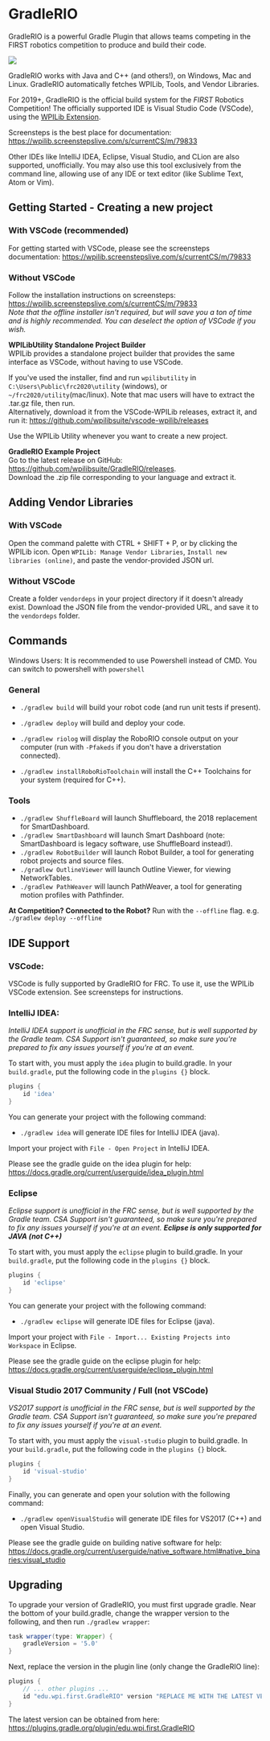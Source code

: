 # GradleRIO
GradleRIO is a powerful Gradle Plugin that allows teams competing in the FIRST
robotics competition to produce and build their code.

![](img/tty.gif)

GradleRIO works with Java and C++ (and others!), on Windows, Mac and Linux. GradleRIO automatically fetches WPILib, Tools, and Vendor Libraries. 

For 2019+, GradleRIO is the official build system for the _FIRST_ Robotics Competition! The officially supported IDE is Visual Studio Code (VSCode), using the [WPILib Extension](https://github.com/wpilibsuite/vscode-wpilib).

Screensteps is the best place for documentation: https://wpilib.screenstepslive.com/s/currentCS/m/79833

Other IDEs like IntelliJ IDEA, Eclipse, Visual Studio, and CLion are also supported, unofficially. You may also use this tool exclusively from the command line, allowing use of any IDE or text editor (like Sublime Text, Atom or Vim).

## Getting Started - Creating a new project
### With VSCode (recommended)
For getting started with VSCode, please see the screensteps documentation:
https://wpilib.screenstepslive.com/s/currentCS/m/79833

### Without VSCode 
Follow the installation instructions on screensteps: https://wpilib.screenstepslive.com/s/currentCS/m/79833  
_Note that the offline installer isn't required, but will save you a ton of time and is highly recommended. You can deselect the option of VSCode if you wish._  

**WPILibUtility Standalone Project Builder**  
WPILib provides a standalone project builder that provides the same interface as VSCode, without having to use VSCode.  

If you've used the installer, find and run `wpilibutility` in `C:\Users\Public\frc2020\utility` (windows), or `~/frc2020/utility`(mac/linux). Note that mac users will have to extract the .tar.gz file, then run.  
Alternatively, download it from the VSCode-WPILib releases, extract it, and run it: https://github.com/wpilibsuite/vscode-wpilib/releases  

Use the WPILib Utility whenever you want to create a new project. 

**GradleRIO Example Project**  
Go to the latest release on GitHub: https://github.com/wpilibsuite/GradleRIO/releases.  
Download the .zip file corresponding to your language and extract it.

## Adding Vendor Libraries
### With VSCode
Open the command palette with CTRL + SHIFT + P, or by clicking the WPILib icon. 
Open `WPILib: Manage Vendor Libraries`, `Install new libraries (online)`, and paste the vendor-provided JSON url.

### Without VSCode
Create a folder `vendordeps` in your project directory if it doesn't already exist.
Download the JSON file from the vendor-provided URL, and save it to the `vendordeps` folder.

## Commands
Windows Users: It is recommended to use Powershell instead of CMD. You can switch to powershell with `powershell`

### General
- `./gradlew build` will build your robot code (and run unit tests if present).
- `./gradlew deploy` will build and deploy your code.
- `./gradlew riolog` will display the RoboRIO console output on your computer (run with `-Pfakeds` if you don't have a driverstation connected).

- `./gradlew installRoboRioToolchain` will install the C++ Toolchains for your system (required for C++).

### Tools
- `./gradlew ShuffleBoard` will launch Shuffleboard, the 2018 replacement for SmartDashboard.
- `./gradlew SmartDashboard` will launch Smart Dashboard (note: SmartDashboard is legacy software, use ShuffleBoard instead!).
- `./gradlew RobotBuilder` will launch Robot Builder, a tool for generating robot projects and source files.
- `./gradlew OutlineViewer` will launch Outline Viewer, for viewing NetworkTables.
- `./gradlew PathWeaver` will launch PathWeaver, a tool for generating motion profiles with Pathfinder.

**At Competition? Connected to the Robot?** Run with the `--offline` flag. e.g. `./gradlew deploy --offline`

## IDE Support
### VSCode:
VSCode is fully supported by GradleRIO for FRC. To use it, use the WPILib VSCode extension. See screensteps for instructions.

### IntelliJ IDEA:
_IntelliJ IDEA support is unofficial in the FRC sense, but is well supported by the Gradle team. CSA Support isn't guaranteed, so make sure you're prepared to fix any issues yourself if you're at an event._

To start with, you must apply the `idea` plugin to build.gradle. In your `build.gradle`, put the following code in the `plugins {}` block.
```gradle
plugins {
    id 'idea'
}
```

You can generate your project with the following command:
- `./gradlew idea` will generate IDE files for IntelliJ IDEA (java).

Import your project with `File - Open Project` in IntelliJ IDEA.

Please see the gradle guide on the idea plugin for help: https://docs.gradle.org/current/userguide/idea_plugin.html

### Eclipse
_Eclipse support is unofficial in the FRC sense, but is well supported by the Gradle team. CSA Support isn't guaranteed, so make sure you're prepared to fix any issues yourself if you're at an event. **Eclipse is only supported for JAVA (not C++)**_

To start with, you must apply the `eclipse` plugin to build.gradle. In your `build.gradle`, put the following code in the `plugins {}` block.
```gradle
plugins {
    id 'eclipse'
}
```

You can generate your project with the following command:
- `./gradlew eclipse` will generate IDE files for Eclipse (java).

Import your project with `File - Import... Existing Projects into Workspace` in Eclipse.

Please see the gradle guide on the eclipse plugin for help: https://docs.gradle.org/current/userguide/eclipse_plugin.html

### Visual Studio 2017 Community / Full (not VSCode)
_VS2017 support is unofficial in the FRC sense, but is well supported by the Gradle team. CSA Support isn't guaranteed, so make sure you're prepared to fix any issues yourself if you're at an event._

To start with, you must apply the `visual-studio` plugin to build.gradle. In your `build.gradle`, put the following code in the `plugins {}` block.
```gradle
plugins {
    id 'visual-studio'
}
```

Finally, you can generate and open your solution with the following command:
- `./gradlew openVisualStudio` will generate IDE files for VS2017 (C++) and open Visual Studio.

Please see the gradle guide on building native software for help: https://docs.gradle.org/current/userguide/native_software.html#native_binaries:visual_studio

## Upgrading
To upgrade your version of GradleRIO, you must first upgrade gradle. Near the bottom of your build.gradle, change the wrapper version to the following, and then run `./gradlew wrapper`:
```gradle
task wrapper(type: Wrapper) {
    gradleVersion = '5.0'
}
```

Next, replace the version in the plugin line (only change the GradleRIO line):
```gradle
plugins {
    // ... other plugins ...
    id "edu.wpi.first.GradleRIO" version "REPLACE ME WITH THE LATEST VERSION"
}
```

The latest version can be obtained from here: https://plugins.gradle.org/plugin/edu.wpi.first.GradleRIO